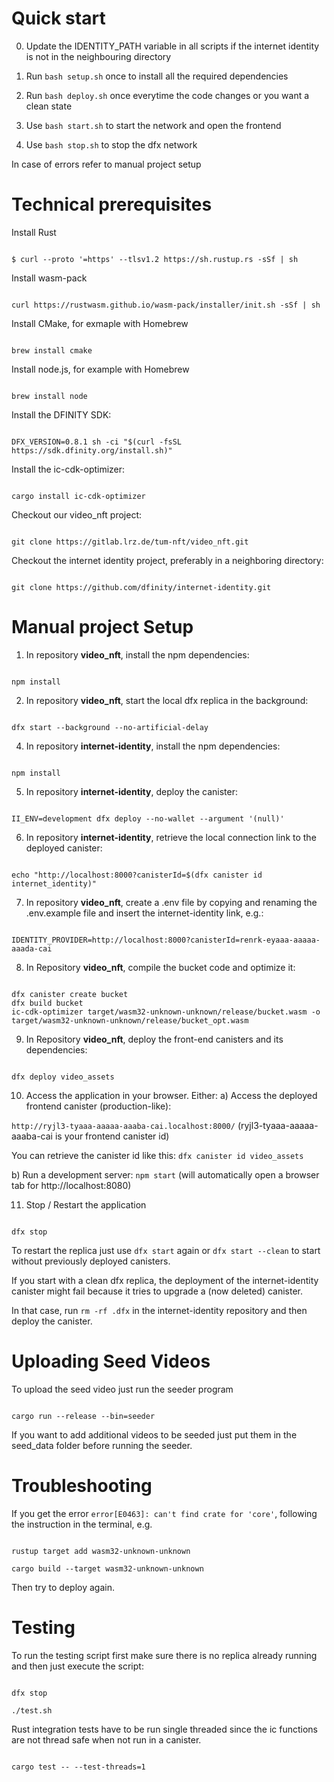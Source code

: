 # Quick start

0. Update the IDENTITY_PATH variable in all scripts if the internet identity is not in the neighbouring directory

1. Run `bash setup.sh` once to install all the required dependencies

2. Run `bash deploy.sh` once everytime the code changes or you want a clean state

3. Use `bash start.sh` to start the network and open the frontend

4. Use `bash stop.sh` to stop the dfx network

In case of errors refer to manual project setup

# Technical prerequisites

Install Rust

```

$ curl --proto '=https' --tlsv1.2 https://sh.rustup.rs -sSf | sh

```

Install wasm-pack

```

curl https://rustwasm.github.io/wasm-pack/installer/init.sh -sSf | sh

```

Install CMake, for exmaple with Homebrew

```

brew install cmake

```

Install node.js, for example with Homebrew

```

brew install node

```

Install the DFINITY SDK:

```

DFX_VERSION=0.8.1 sh -ci "$(curl -fsSL https://sdk.dfinity.org/install.sh)"

```

Install the ic-cdk-optimizer:

```

cargo install ic-cdk-optimizer

```

Checkout our video_nft project:

```

git clone https://gitlab.lrz.de/tum-nft/video_nft.git

```

Checkout the internet identity project, preferably in a neighboring directory:


```

git clone https://github.com/dfinity/internet-identity.git

```

# Manual project Setup

1. In repository **video_nft**, install the npm dependencies:

```

npm install

```

2. In repository **video_nft**, start the local dfx replica in the background:

```

dfx start --background --no-artificial-delay

```

4. In repository **internet-identity**, install the npm dependencies:

```

npm install

```

5. In repository **internet-identity**, deploy the canister:

```

II_ENV=development dfx deploy --no-wallet --argument '(null)'

```

6. In repository **internet-identity**, retrieve the local connection link to the deployed canister:

```

echo "http://localhost:8000?canisterId=$(dfx canister id internet_identity)"

```

7. In repository **video_nft**, create a .env file by copying and renaming the .env.example file and insert the internet-identity link, e.g.:

```

IDENTITY_PROVIDER=http://localhost:8000?canisterId=renrk-eyaaa-aaaaa-aaada-cai

```

8. In Repository **video_nft**, compile the bucket code and optimize it:

```

dfx canister create bucket
dfx build bucket
ic-cdk-optimizer target/wasm32-unknown-unknown/release/bucket.wasm -o target/wasm32-unknown-unknown/release/bucket_opt.wasm

```

9. In Repository **video_nft**, deploy the front-end canisters and its dependencies:

```

dfx deploy video_assets

```

10. Access the application in your browser. Either:
a) Access the deployed frontend canister (production-like):

`http://ryjl3-tyaaa-aaaaa-aaaba-cai.localhost:8000/`
(ryjl3-tyaaa-aaaaa-aaaba-cai is your frontend canister id)

You can retrieve the canister id like this:
`dfx canister id video_assets`

b) Run a development server:
`npm start`
(will automatically open a browser tab for http://localhost:8080)

11. Stop / Restart the application

```

dfx stop

```

To restart the replica just use `dfx start` again or `dfx start --clean` to start without previously deployed canisters.

If you start with a clean dfx replica, the deployment of the internet-identity canister might fail because it tries to upgrade a (now deleted) canister. 

In that case, run `rm -rf .dfx` in the internet-identity repository and then deploy the canister.

# Uploading Seed Videos

To upload the seed video just run the seeder program

```

cargo run --release --bin=seeder

```

If you want to add additional videos to be seeded just put them in the seed_data folder before running the seeder.

# Troubleshooting

If you get the error `error[E0463]: can't find crate for 'core'`, following the instruction in the terminal, e.g.

```

rustup target add wasm32-unknown-unknown

cargo build --target wasm32-unknown-unknown

```

Then try to deploy again.

# Testing

To run the testing script first make sure there is no replica already running and then just execute the script:

```

dfx stop

./test.sh

```

Rust integration tests have to be run single threaded since the ic functions are not thread safe when not run in a canister.

```

cargo test -- --test-threads=1

```
